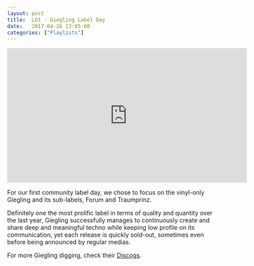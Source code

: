```yaml
---
layout: post
title:  LD1 - Giegling Label Day
date:   2017-04-26 13:05:00
categories: ["Playlists"]
---
```


<iframe width="560" height="315" src="https://www.youtube.com/embed/videoseries?list=PLXG1UxdN3qL_3yYnk-Ol8Jo2_eJPo5pr9" frameborder="0" allowfullscreen></iframe><br>


For our first community label day, we chose to focus on the vinyl-only Giegling and its sub-labels, Forum and Traumprinz.

Definitely one the most prolific label in terms of quality and quantity over the last year, Giegling successfully manages to continuously create and share deep and meaningful techno while keeping low profile on its communication, yet each release is quickly sold-out, sometimes even before being announced by regular medias. 

For more Giegling digging, check their [Discogs](https://www.discogs.com/fr/label/144751-Giegling).
